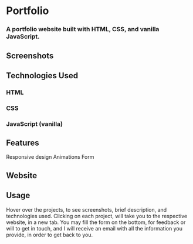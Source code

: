 # Portfolio
### A portfolio website built with HTML, CSS, and vanilla JavaScript.

## Screenshots

## Technologies Used
### HTML
### CSS
### JavaScript (vanilla)

## Features

Responsive design
Animations
Form

## Website

## Usage
Hover over the projects, to see screenshots, brief description, and technologies used. Clicking on each project, will take you to the respective website, in a new tab. You may fill the form on the bottom, for feedback or will to get in touch, and I will receive an email with all the information you provide, in order to get back to you.

